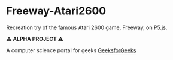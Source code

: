 # Freeway-Atari2600
<p>Recreation try of the famous Atari 2600 game, Freeway, on <a href="https://p5js.org" target="_blank">P5.js</a>.</p>
<p><strong>⚠️ ALPHA PROJECT ⚠️</strong></p>
<p>A computer science portal for geeks
        <a target="_blank"
            href="https://www.geeksforgeeks.org/">
            GeeksforGeeks
        </a>
    </p>
